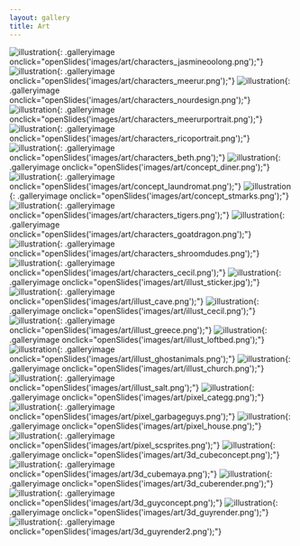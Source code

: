 ```yaml
---
layout: gallery
title: Art
---
```


![illustration](images/art/characters_jasmineoolong.png){: .galleryimage onclick="openSlides('images/art/characters_jasmineoolong.png');"}
![illustration](images/art/characters_meerur.png){: .galleryimage onclick="openSlides('images/art/characters_meerur.png');"}
![illustration](images/art/characters_nourdesign.png){: .galleryimage onclick="openSlides('images/art/characters_nourdesign.png');"}
![illustration](images/art/characters_meerurportrait.png){: .galleryimage onclick="openSlides('images/art/characters_meerurportrait.png');"}
![illustration](images/art/characters_ricoportrait.png){: .galleryimage onclick="openSlides('images/art/characters_ricoportrait.png');"}
![illustration](images/art/characters_beth.png){: .galleryimage onclick="openSlides('images/art/characters_beth.png');"}
![illustration](images/art/concept_diner.png){: .galleryimage onclick="openSlides('images/art/concept_diner.png');"}
![illustration](images/art/concept_laundromat.png){: .galleryimage onclick="openSlides('images/art/concept_laundromat.png');"}
![illustration](images/art/concept_stmarks.png){: .galleryimage onclick="openSlides('images/art/concept_stmarks.png');"}
![illustration](images/art/characters_tigers.png){: .galleryimage onclick="openSlides('images/art/characters_tigers.png');"}
![illustration](images/art/characters_goatdragon.png){: .galleryimage onclick="openSlides('images/art/characters_goatdragon.png');"}
![illustration](images/art/characters_shroomdudes.png){: .galleryimage onclick="openSlides('images/art/characters_shroomdudes.png');"}
![illustration](images/art/characters_cecil.png){: .galleryimage onclick="openSlides('images/art/characters_cecil.png');"}
![illustration](images/art/illust_sticker.jpg){: .galleryimage onclick="openSlides('images/art/illust_sticker.jpg');"}
![illustration](images/art/illust_cave.png){: .galleryimage onclick="openSlides('images/art/illust_cave.png');"}
![illustration](images/art/illust_cecil.png){: .galleryimage onclick="openSlides('images/art/illust_cecil.png');"}
![illustration](images/art/illust_greece.png){: .galleryimage onclick="openSlides('images/art/illust_greece.png');"}
![illustration](images/art/illust_loftbed.png){: .galleryimage onclick="openSlides('images/art/illust_loftbed.png');"}
![illustration](images/art/illust_ghostanimals.png){: .galleryimage onclick="openSlides('images/art/illust_ghostanimals.png');"}
![illustration](images/art/illust_church.png){: .galleryimage onclick="openSlides('images/art/illust_church.png');"}
![illustration](images/art/illust_salt.png){: .galleryimage onclick="openSlides('images/art/illust_salt.png');"}
![illustration](images/art/pixel_categg.png){: .galleryimage onclick="openSlides('images/art/pixel_categg.png');"}
![illustration](images/art/pixel_garbageguys.png){: .galleryimage onclick="openSlides('images/art/pixel_garbageguys.png');"}
![illustration](images/art/pixel_house.png){: .galleryimage onclick="openSlides('images/art/pixel_house.png');"}
![illustration](images/art/pixel_scsprites.png){: .galleryimage onclick="openSlides('images/art/pixel_scsprites.png');"}
![illustration](images/art/3d_cubeconcept.png){: .galleryimage onclick="openSlides('images/art/3d_cubeconcept.png');"}
![illustration](images/art/3d_cubemaya.png){: .galleryimage onclick="openSlides('images/art/3d_cubemaya.png');"}
![illustration](images/art/3d_cuberender.png){: .galleryimage onclick="openSlides('images/art/3d_cuberender.png');"}
![illustration](images/art/3d_guyconcept.png){: .galleryimage onclick="openSlides('images/art/3d_guyconcept.png');"}
![illustration](images/art/3d_guyrender.png){: .galleryimage onclick="openSlides('images/art/3d_guyrender.png');"}
![illustration](images/art/3d_guyrender2.png){: .galleryimage onclick="openSlides('images/art/3d_guyrender2.png');"}